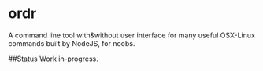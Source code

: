 ordr
====

A command line tool with&without user interface  for many useful OSX-Linux commands built by NodeJS, for noobs.

##Status
Work in-progress.

